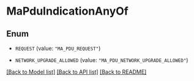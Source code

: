 # MaPduIndicationAnyOf

## Enum


* `REQUEST` (value: `"MA_PDU_REQUEST"`)

* `NETWORK_UPGRADE_ALLOWED` (value: `"MA_PDU_NETWORK_UPGRADE_ALLOWED"`)


[[Back to Model list]](../README.md#documentation-for-models) [[Back to API list]](../README.md#documentation-for-api-endpoints) [[Back to README]](../README.md)


